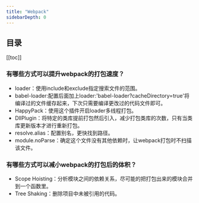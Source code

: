 ```yaml
---
title: "Webpack"
sidebarDepth: 0
---
```


## 目录
[[toc]]

### 有哪些方式可以提升webpack的打包速度？
- loader：使用include和exclude指定搜索文件的范围。
- babel-loader:配置后面加上loader:'babel-loader?cacheDirectory=true'将编译过的文件缓存起来，下次只需要编译更改过的代码文件即可。
- HappyPack：使用这个插件开启loader多线程打包。
- DllPlugin：将特定的类库提前打包然后引入，减少打包类库的次数，只有当类库更新版本才进行重新打包。
- resolve.alias：配置别名，更快找到路径。
- module.noParse：确定这个文件没有其他依赖时，让webpack打包时不扫描该文件。

### 有哪些方式可以减小webpack的打包后的体积？
- Scope Hoisting：分析模块之间的依赖关系，尽可能的把打包出来的模块合并到一个函数里。
- Tree Shaking：删除项目中未被引用的代码。

